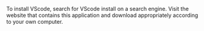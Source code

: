 To install VScode, search for VScode install on a search engine. Visit the website that contains this application and download appropriately according to your own computer.
<br>
<br>
<br>
<br>
<br>
